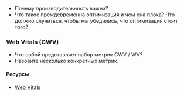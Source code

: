 - Почему производительность важна?
- Что такое преждевременна оптимизация и чем она плоха? Что должно случиться, чтобы мы убедились, что оптимизация стоит того?

### Web Vitals (CWV)

- Что собой представляет набор метрик CWV / WV?
- Назовите несколько конкретных метрик.

#### Ресурсы

- [Web Vitals](https://web.dev/articles/vitals)